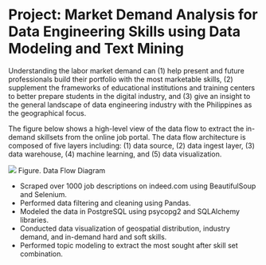 # Project: Market Demand Analysis for Data Engineering Skills using Data Modeling and Text Mining

Understanding the labor market demand can (1) help present and future professionals build their portfolio with the most marketable skills, (2) supplement the frameworks of educational institutions and training centers to better prepare students in the digital industry, and (3) give an insight to the general landscape of data engineering industry with the Philippines as the geographical focus.

The figure below shows a high-level view of the data flow to extract the in-demand skillsets from the online job portal. The data flow architecture is composed of five layers including: (1) data source, (2) data ingest layer, (3) data warehouse, (4) machine learning, and (5) data visualization.

![](https://github.com/cpmalenab/market_demand_analysis_for_DE_skills/blob/main/images/Data%20Flow%20Diagram.jpg)
Figure. Data Flow Diagram

* Scraped over 1000 job descriptions on indeed.com using BeautifulSoup and Selenium.
* Performed data filtering and cleaning using Pandas. 
* Modeled the data in PostgreSQL using psycopg2 and SQLAlchemy libraries.
* Conducted data visualization of geospatial distribution, industry demand, and in-demand hard and soft skills.
* Performed topic modeling to extract the most sought after skill set combination.
